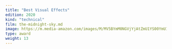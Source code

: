 ```yaml
---
title: "Best Visual Effects"
edition: 2020
kind: "technical"
film: the-midnight-sky.md
image: https://m.media-amazon.com/images/M/MV5BYmM0NGVjYjAtZmU1YS00YmU1LWJhMjItZTc3NDk2MmMxNGMyXkEyXkFqcGc@._V1_FMjpg_UX1024_.jpg
type: award
weight: 13
---
```

